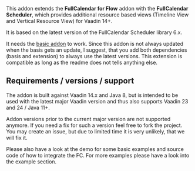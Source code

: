 This addon extends the **FullCalendar for Flow** addon with the **FullCalendar Scheduler**, which provides
additional resource based views (Timeline View and Vertical Resource View) for Vaadin 14+.

It is based on the latest version of the FullCalendar Scheduler library 6.x.

It needs the [basic addon](https://github.com/stefanuebe/vaadin_fullcalendar/wiki/FullCalendar) to work.
Since this addon is not always updated when the basis gets an update, I suggest, that you add both dependencies
(basis and extension) to always use the latest versions. This extension is compatible as long as the readme
does not tells anything else.

## Requirements / versions / support
The addon is built against Vaadin 14.x and Java 8, but is intended to be used with the latest major Vaadin version
and thus also supports Vaadin 23 and 24 / Java 11+.

Addon versions prior to the current major version are not supported anymore. If you need a fix for such a version
feel free to fork the project. You may create an issue, but due to limited time it is very unlikely, that we will fix
it.

Please also have a look at the demo for some basic examples and source code of how to integrate the FC.
For more examples please have a look into the example section.